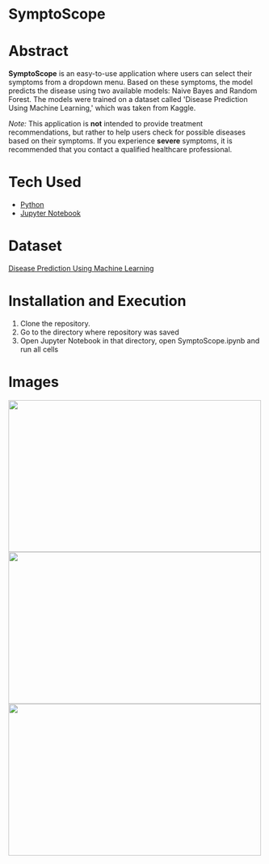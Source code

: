 # SymptoScope


# Abstract

<p>
  <b>SymptoScope</b> is an easy-to-use application where users can select their symptoms from a dropdown menu. Based on these symptoms, the model predicts the disease using two available models: Naive Bayes and Random Forest. The models were trained on a dataset called 'Disease Prediction Using Machine Learning,' which was taken from Kaggle.

  <i>Note:</i> This application is <b>not</b> intended to provide treatment recommendations, but rather to help users check for possible diseases based on their symptoms. If you experience <b>severe</b> symptoms, it is recommended that you contact a qualified healthcare professional.

</p>

# Tech Used 
<ul>
    <li><a href="https://www.python.org/">Python</a></li>
    <li><a href="https://jupyter.org/">Jupyter Notebook</a></li>  
</ul>

# Dataset
<p> <a href="https://www.kaggle.com/datasets/kaushil268/disease-prediction-using-machine-learning">Disease Prediction Using Machine Learning </a> </p>

# Installation and Execution
<ol>
    <li>Clone the repository. </li>
    <li>Go to the directory where repository was saved</a> </li>
    <li> Open Jupyter Notebook in that directory, open SymptoScope.ipynb and run all cells </li>
</ol>

# Images

<img src="https://user-images.githubusercontent.com/88852880/225869701-93438d20-4f96-4c72-aec9-108259690299.png" height="300" width="500">
<img src="https://user-images.githubusercontent.com/88852880/225869711-2e029c86-40d2-4d51-a65a-10e6001d2a44.png" height="300" width="500">
<img src="https://user-images.githubusercontent.com/88852880/225869454-96d0fcd4-bd77-425c-8b74-08256c1e2793.png" height="300" width="500">


  
